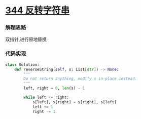 # [344 反转字符串](https://leetcode.cn/problems/reverse-string/)

### 解题思路

双指针,进行原地替换

### 代码实现

```python
class Solution:
    def reverseString(self, s: List[str]) -> None:
        """
        Do not return anything, modify s in-place instead.
        """
        left, right = 0, len(s) - 1

        while left <= right:
            s[left], s[right] = s[right], s[left]
            left += 1
            right -= 1

```

